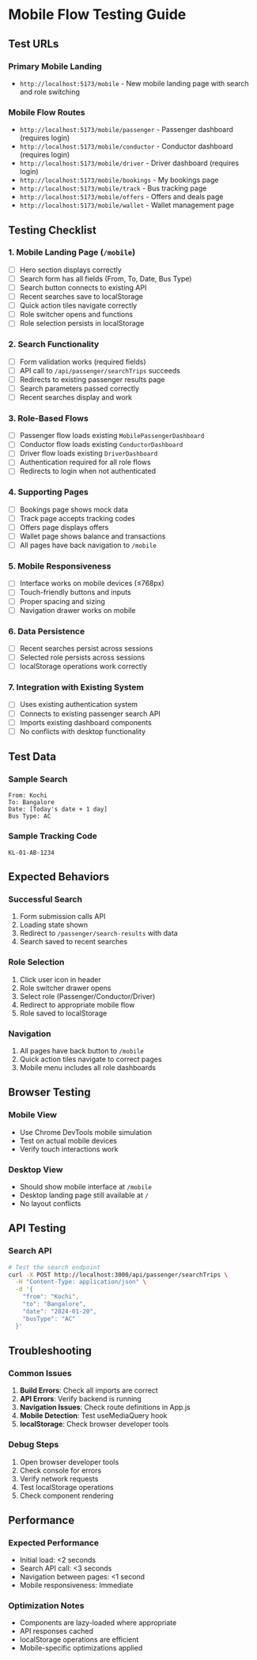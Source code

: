 # Mobile Flow Testing Guide

## Test URLs

### Primary Mobile Landing
- `http://localhost:5173/mobile` - New mobile landing page with search and role switching

### Mobile Flow Routes
- `http://localhost:5173/mobile/passenger` - Passenger dashboard (requires login)
- `http://localhost:5173/mobile/conductor` - Conductor dashboard (requires login)
- `http://localhost:5173/mobile/driver` - Driver dashboard (requires login)
- `http://localhost:5173/mobile/bookings` - My bookings page
- `http://localhost:5173/mobile/track` - Bus tracking page
- `http://localhost:5173/mobile/offers` - Offers and deals page
- `http://localhost:5173/mobile/wallet` - Wallet management page

## Testing Checklist

### 1. Mobile Landing Page (`/mobile`)
- [ ] Hero section displays correctly
- [ ] Search form has all fields (From, To, Date, Bus Type)
- [ ] Search button connects to existing API
- [ ] Recent searches save to localStorage
- [ ] Quick action tiles navigate correctly
- [ ] Role switcher opens and functions
- [ ] Role selection persists in localStorage

### 2. Search Functionality
- [ ] Form validation works (required fields)
- [ ] API call to `/api/passenger/searchTrips` succeeds
- [ ] Redirects to existing passenger results page
- [ ] Search parameters passed correctly
- [ ] Recent searches display and work

### 3. Role-Based Flows
- [ ] Passenger flow loads existing `MobilePassengerDashboard`
- [ ] Conductor flow loads existing `ConductorDashboard`
- [ ] Driver flow loads existing `DriverDashboard`
- [ ] Authentication required for all role flows
- [ ] Redirects to login when not authenticated

### 4. Supporting Pages
- [ ] Bookings page shows mock data
- [ ] Track page accepts tracking codes
- [ ] Offers page displays offers
- [ ] Wallet page shows balance and transactions
- [ ] All pages have back navigation to `/mobile`

### 5. Mobile Responsiveness
- [ ] Interface works on mobile devices (≤768px)
- [ ] Touch-friendly buttons and inputs
- [ ] Proper spacing and sizing
- [ ] Navigation drawer works on mobile

### 6. Data Persistence
- [ ] Recent searches persist across sessions
- [ ] Selected role persists across sessions
- [ ] localStorage operations work correctly

### 7. Integration with Existing System
- [ ] Uses existing authentication system
- [ ] Connects to existing passenger search API
- [ ] Imports existing dashboard components
- [ ] No conflicts with desktop functionality

## Test Data

### Sample Search
```
From: Kochi
To: Bangalore
Date: [Today's date + 1 day]
Bus Type: AC
```

### Sample Tracking Code
```
KL-01-AB-1234
```

## Expected Behaviors

### Successful Search
1. Form submission calls API
2. Loading state shown
3. Redirect to `/passenger/search-results` with data
4. Search saved to recent searches

### Role Selection
1. Click user icon in header
2. Role switcher drawer opens
3. Select role (Passenger/Conductor/Driver)
4. Redirect to appropriate mobile flow
5. Role saved to localStorage

### Navigation
1. All pages have back button to `/mobile`
2. Quick action tiles navigate to correct pages
3. Mobile menu includes all role dashboards

## Browser Testing

### Mobile View
- Use Chrome DevTools mobile simulation
- Test on actual mobile devices
- Verify touch interactions work

### Desktop View
- Should show mobile interface at `/mobile`
- Desktop landing page still available at `/`
- No layout conflicts

## API Testing

### Search API
```bash
# Test the search endpoint
curl -X POST http://localhost:3000/api/passenger/searchTrips \
  -H "Content-Type: application/json" \
  -d '{
    "from": "Kochi",
    "to": "Bangalore", 
    "date": "2024-01-20",
    "busType": "AC"
  }'
```

## Troubleshooting

### Common Issues
1. **Build Errors**: Check all imports are correct
2. **API Errors**: Verify backend is running
3. **Navigation Issues**: Check route definitions in App.js
4. **Mobile Detection**: Test useMediaQuery hook
5. **localStorage**: Check browser developer tools

### Debug Steps
1. Open browser developer tools
2. Check console for errors
3. Verify network requests
4. Test localStorage operations
5. Check component rendering

## Performance

### Expected Performance
- Initial load: <2 seconds
- Search API call: <3 seconds
- Navigation between pages: <1 second
- Mobile responsiveness: Immediate

### Optimization Notes
- Components are lazy-loaded where appropriate
- API responses cached
- localStorage operations are efficient
- Mobile-specific optimizations applied

